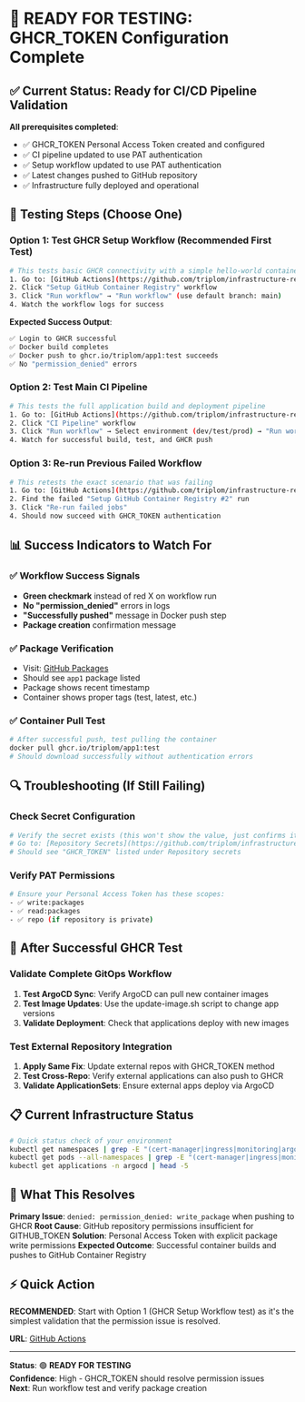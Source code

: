 # 🎯 READY FOR TESTING: GHCR_TOKEN Configuration Complete

## ✅ Current Status: Ready for CI/CD Pipeline Validation

**All prerequisites completed**:

- ✅ GHCR_TOKEN Personal Access Token created and configured
- ✅ CI pipeline updated to use PAT authentication  
- ✅ Setup workflow updated to use PAT authentication
- ✅ Latest changes pushed to GitHub repository
- ✅ Infrastructure fully deployed and operational

## 🧪 Testing Steps (Choose One)

### Option 1: Test GHCR Setup Workflow (Recommended First Test)

```bash
# This tests basic GHCR connectivity with a simple hello-world container
1. Go to: [GitHub Actions](https://github.com/triplom/infrastructure-repo-argocd/actions)
2. Click "Setup GitHub Container Registry" workflow
3. Click "Run workflow" → "Run workflow" (use default branch: main)
4. Watch the workflow logs for success
```

**Expected Success Output**:

```bash
✅ Login to GHCR successful
✅ Docker build completes  
✅ Docker push to ghcr.io/triplom/app1:test succeeds
✅ No "permission_denied" errors
```

### Option 2: Test Main CI Pipeline

```bash
# This tests the full application build and deployment pipeline
1. Go to: [GitHub Actions](https://github.com/triplom/infrastructure-repo-argocd/actions)  
2. Click "CI Pipeline" workflow
3. Click "Run workflow" → Select environment (dev/test/prod) → "Run workflow"
4. Watch for successful build, test, and GHCR push
```

### Option 3: Re-run Previous Failed Workflow

```bash
# This retests the exact scenario that was failing
1. Go to: [GitHub Actions](https://github.com/triplom/infrastructure-repo-argocd/actions)
2. Find the failed "Setup GitHub Container Registry #2" run
3. Click "Re-run failed jobs"
4. Should now succeed with GHCR_TOKEN authentication
```

## 📊 Success Indicators to Watch For

### ✅ Workflow Success Signals

- **Green checkmark** instead of red X on workflow run
- **No "permission_denied"** errors in logs
- **"Successfully pushed"** message in Docker push step
- **Package creation** confirmation message

### ✅ Package Verification

- Visit: [GitHub Packages](https://github.com/triplom/packages)  
- Should see `app1` package listed
- Package shows recent timestamp
- Container shows proper tags (test, latest, etc.)

### ✅ Container Pull Test

```bash
# After successful push, test pulling the container
docker pull ghcr.io/triplom/app1:test
# Should download successfully without authentication errors
```

## 🔍 Troubleshooting (If Still Failing)

### Check Secret Configuration

```bash
# Verify the secret exists (this won't show the value, just confirms it exists)
# Go to: [Repository Secrets](https://github.com/triplom/infrastructure-repo-argocd/settings/secrets/actions)
# Should see "GHCR_TOKEN" listed under Repository secrets
```

### Verify PAT Permissions

```bash
# Ensure your Personal Access Token has these scopes:
- ✅ write:packages
- ✅ read:packages  
- ✅ repo (if repository is private)
```

## 🚀 After Successful GHCR Test

### Validate Complete GitOps Workflow

1. **Test ArgoCD Sync**: Verify ArgoCD can pull new container images
2. **Test Image Updates**: Use the update-image.sh script to change app versions
3. **Validate Deployment**: Check that applications deploy with new images

### Test External Repository Integration

1. **Apply Same Fix**: Update external repos with GHCR_TOKEN method
2. **Test Cross-Repo**: Verify external applications can also push to GHCR
3. **Validate ApplicationSets**: Ensure external apps deploy via ArgoCD

## 📋 Current Infrastructure Status

```bash
# Quick status check of your environment
kubectl get namespaces | grep -E "(cert-manager|ingress|monitoring|argocd)"
kubectl get pods --all-namespaces | grep -E "(cert-manager|ingress|monitoring)" | wc -l
kubectl get applications -n argocd | head -5
```

## 🎯 What This Resolves

**Primary Issue**: `denied: permission_denied: write_package` when pushing to GHCR
**Root Cause**: GitHub repository permissions insufficient for GITHUB_TOKEN
**Solution**: Personal Access Token with explicit package write permissions
**Expected Outcome**: Successful container builds and pushes to GitHub Container Registry

## ⚡ Quick Action

**RECOMMENDED**: Start with Option 1 (GHCR Setup Workflow test) as it's the simplest validation that the permission issue is resolved.

**URL**: [GitHub Actions](https://github.com/triplom/infrastructure-repo-argocd/actions)

---

**Status**: 🟢 **READY FOR TESTING**  
**Confidence**: High - GHCR_TOKEN should resolve permission issues  
**Next**: Run workflow test and verify package creation
